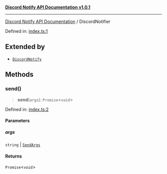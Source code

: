 [**Discord Notify API Documentation v1.0.1**](../README.md)

***

[Discord Notify API Documentation](../globals.md) / DiscordNotifier

Defined in: [index.ts:1](https://github.com/Devlander-Software/discord-notify/blob/main/src/index.ts#L1)

## Extended by

- [`DiscordNotify`](DiscordNotify.md)

## Methods

### send()

> **send**(`args`): `Promise`\<`void`\>

Defined in: [index.ts:2](https://github.com/Devlander-Software/discord-notify/blob/main/src/index.ts#L2)

#### Parameters

##### args

`string` | [`SendArgs`](SendArgs.md)

#### Returns

`Promise`\<`void`\>
